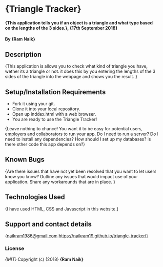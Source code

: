 # {Triangle Tracker}
#### {This application tells you if an object is a triangle and what type based on the lengths of the 3 sides.}, {17th September 2018}
#### By **{Ram Naik}**
## Description
{This application is allows you to check what kind of triangle you have, wether its a triangle or not. it does this by you entering the lengths of the 3 sides of the triangle into the webpage and shows you the result. }
## Setup/Installation Requirements
* Fork it using your git.
* Clone it into your local repository.
* Open up inddex.html with a web browser.
* You are ready to use the Triangle Tracker!

{Leave nothing to chance! You want it to be easy for potential users, employers and collaborators to run your app. Do I need to run a server? Do I need to install any dependencies? How should I set up my databases? Is there other code this app depends on?}
## Known Bugs
{Are there issues that have not yet been resolved that you want to let users know you know? Outline any issues that would impact use of your application. Share any workarounds that are in place. }
## Technologies Used
{I have used HTML, CSS and Javascript in this website.}
## Support and contact details
{naikram1986@gmail.com
https://naikram19.github.io/triangle-tracker/}
### License
*{MIT}*
Copyright (c) {2018} **{Ram Naik}**